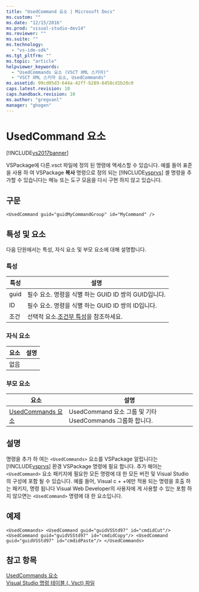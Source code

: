 ```yaml
---
title: "UsedCommand 요소 | Microsoft Docs"
ms.custom: ""
ms.date: "12/15/2016"
ms.prod: "visual-studio-dev14"
ms.reviewer: ""
ms.suite: ""
ms.technology: 
  - "vs-ide-sdk"
ms.tgt_pltfrm: ""
ms.topic: "article"
helpviewer_keywords: 
  - "UsedCommands 요소 (VSCT XML 스키마)"
  - "VSCT XML 스키마 요소, UsedCommands"
ms.assetid: 99cd05d3-644a-42ff-b289-8458cd1b20c0
caps.latest.revision: 10
caps.handback.revision: 10
ms.author: "gregvanl"
manager: "ghogen"
---
```

# UsedCommand 요소
[!INCLUDE[vs2017banner](../code-quality/includes/vs2017banner.md)]

VSPackage에 다른.vsct 파일에 정의 된 명령에 액세스할 수 있습니다. 예를 들어 표준을 사용 하 여 VSPackage **복사** 명령으로 정의 되는 [!INCLUDE[vsprvs](../code-quality/includes/vsprvs_md.md)] 셸 명령을 추가할 수 있습니다는 메뉴 또는 도구 모음을 다시 구현 하지 않고 있습니다.  
  
## 구문  
  
```  
<UsedCommand guid="guidMyCommandGroup" id="MyCommand" />  
```  
  
## 특성 및 요소  
 다음 단원에서는 특성, 자식 요소 및 부모 요소에 대해 설명합니다.  
  
### 특성  
  
|특성|설명|  
|--------|--------|  
|guid|필수 요소. 명령을 식별 하는 GUID ID 쌍의 GUID입니다.|  
|ID|필수 요소. 명령을 식별 하는 GUID ID 쌍의 ID입니다.|  
|조건|선택적 요소.[조건부 특성](../extensibility/vsct-xml-schema-conditional-attributes.md)을 참조하세요.|  
  
### 자식 요소  
  
|요소|설명|  
|--------|--------|  
|없음||  
  
### 부모 요소  
  
|요소|설명|  
|--------|--------|  
|[UsedCommands 요소](../extensibility/usedcommands-element.md)|UsedCommand 요소 그룹 및 기타 UsedCommands 그룹화 합니다.|  
  
## 설명  
 명령을 추가 하 여는 `<UsedCommands>` 요소를 VSPackage 알립니다는 [!INCLUDE[vsprvs](../code-quality/includes/vsprvs_md.md)] 환경 VSPackage 명령에 필요 합니다. 추가 해야는 `<UsedCommand>` 요소 패키지에 필요한 모든 명령에 대 한 모든 버전 및 Visual Studio의 구성에 포함 될 수 있습니다. 예를 들어, Visual c \+ \+에만 적용 되는 명령을 호출 하는 패키지, 명령 됩니다 Visual Web Developer의 사용자에 게 사용할 수 있는 포함 하지 않으면는 `<UsedCommand>` 명령에 대 한 요소입니다.  
  
## 예제  
  
```  
<UsedCommands> <UsedCommand guid="guidVSStd97" id="cmdidCut"/> <UsedCommand guid="guidVSStd97" id="cmdidCopy"/> <UsedCommand guid="guidVSStd97" id="cmdidPaste"/> </UsedCommands>  
```  
  
## 참고 항목  
 [UsedCommands 요소](../extensibility/usedcommands-element.md)   
 [Visual Studio 명령 테이블 \(. Vsct\) 파일](../extensibility/internals/visual-studio-command-table-dot-vsct-files.md)